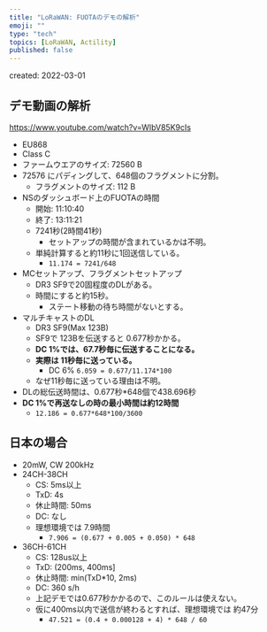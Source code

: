 ```yaml
---
title: "LoRaWAN: FUOTAのデモの解析"
emoji: ""
type: "tech"
topics: [LoRaWAN, Actility]
published: false
---
```


created: 2022-03-01

## デモ動画の解析

https://www.youtube.com/watch?v=WIbV85K9cIs

- EU868
- Class C
- ファームウエアのサイズ: 72560 B
- 72576 にパディングして、648個のフラグメントに分割。
    + フラグメントのサイズ: 112 B
- NSのダッシュボード上のFUOTAの時間
    + 開始: 11:10:40
    + 終了: 13:11:21
    + 7241秒(2時間41秒)
        * セットアップの時間が含まれているかは不明。
    + 単純計算すると約11秒に1回送信している。
        * `11.174 = 7241/648`
- MCセットアップ、フラグメントセットアップ
    + DR3 SF9で20固程度のDLがある。
    + 時間にすると約15秒。
        * ステート移動の待ち時間がないとする。
- マルチキャストのDL
    + DR3 SF9(Max 123B)
    + SF9で 123Bを伝送すると 0.677秒かかる。
    + **DC 1%では、67.7秒毎に伝送することになる。**
    + **実際は 11秒毎に送っている。**
        * DC 6% `6.059 = 0.677/11.174*100`
    + なぜ11秒毎に送っている理由は不明。
- DLの総伝送時間は、0.677秒*648個で438.696秒
- **DC 1%で再送なしの時の最小時間は約12時間**
    + `12.186 = 0.677*648*100/3600`

## 日本の場合

- 20mW, CW 200kHz
- 24CH-38CH 
    + CS: 5ms以上
    + TxD: 4s
    + 休止時間: 50ms
    + DC: なし
    + 理想環境では 7.9時間
        * `7.906 = (0.677 + 0.005 + 0.050) * 648`
- 36CH-61CH
    + CS: 128us以上
    + TxD: (200ms, 400ms]
    + 休止時間: min(TxD*10, 2ms)
    + DC: 360 s/h
    + 上記デモでは0.677秒かかるので、このルールは使えない。
    + 仮に400ms以内で送信が終わるとすれば、理想環境では 約47分
        * `47.521 = (0.4 + 0.000128 + 4) * 648 / 60`
